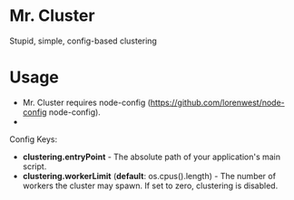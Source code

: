 # Mr. Cluster

Stupid, simple, config-based clustering

# Usage
* Mr. Cluster requires node-config (https://github.com/lorenwest/node-config node-config). 
* 
Config Keys: 
* **clustering.entryPoint** - The absolute path of your application's main script. 
* **clustering.workerLimit** (**default**: os.cpus().length) - The number of workers the cluster may spawn. If set to zero, clustering is disabled.
